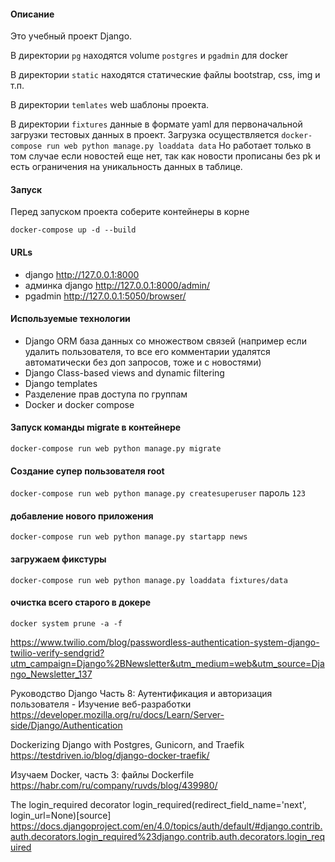 #### Описание

Это учебный проект Django. 

В директории `pg` находятся volume `postgres` и `pgadmin` для docker

В директории `static` находятся статические файлы bootstrap, css, img и т.п.

В директории `temlates` web шаблоны проекта.

В директории `fixtures` данные в формате yaml для первоначальной загрузки тестовых данных в проект.
Загрузка осуществляется 
`docker-compose run web python manage.py loaddata data`
Но работает только в том случае если новостей еще нет, так как новости прописаны без pk и есть ограничения на уникальность данных в таблице.

#### Запуск
Перед запуском проекта соберите контейнеры в корне

`docker-compose up -d --build`
#### URLs
- django http://127.0.0.1:8000
- админка django http://127.0.0.1:8000/admin/
- pgadmin http://127.0.0.1:5050/browser/

#### Используемые технологии

- Django ORM база данных со множеством связей (например если удалить пользователя, то все его комментарии удалятся автоматически без доп запросов, тоже и с новостями)
- Django Class-based views and dynamic filtering
- Django templates
- Разделение прав доступа по группам
- Docker и docker compose

#### Запуск команды migrate в контейнере

`docker-compose run web python manage.py migrate`

#### Создание супер пользователя root

`docker-compose run web python manage.py createsuperuser`
пароль `123`

#### добавление нового приложения

`docker-compose run web python manage.py startapp news`

#### загружаем фикстуры

`docker-compose run web python manage.py loaddata fixtures/data`

#### очистка всего старого в докере

`docker system prune -a -f`

https://www.twilio.com/blog/passwordless-authentication-system-django-twilio-verify-sendgrid?utm_campaign=Django%2BNewsletter&utm_medium=web&utm_source=Django_Newsletter_137

Руководство Django Часть 8: Аутентификация и авторизация пользователя - Изучение веб-разработки
https://developer.mozilla.org/ru/docs/Learn/Server-side/Django/Authentication

Dockerizing Django with Postgres, Gunicorn, and Traefik
https://testdriven.io/blog/django-docker-traefik/

Изучаем Docker, часть 3: файлы Dockerfile
https://habr.com/ru/company/ruvds/blog/439980/

The login_required decorator login_required(redirect_field_name='next', login_url=None)[source]
https://docs.djangoproject.com/en/4.0/topics/auth/default/#django.contrib.auth.decorators.login_required%23django.contrib.auth.decorators.login_required